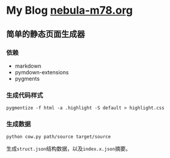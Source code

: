 # My Blog [nebula-m78.org](https://www.nebula-m78.org/)  

## 简单的静态页面生成器  

### 依赖

* markdown
* pymdown-extensions
* pygments

### 生成代码样式 

```shell
pygmentize -f html -a .highlight -S default > highlight.css
``` 

### 生成数据

```shell
python cow.py path/source target/source
```

生成`struct.json`结构数据，以及`index.x.json`摘要。
